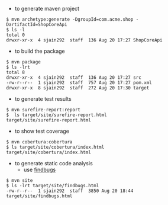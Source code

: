 - to generate maven project 
```
$ mvn archetype:generate -DgroupId=com.acme.shop -DartifactId=ShopCoreApi
$ ls -l
total 0
drwxr-xr-x  4 sjain292  staff  136 Aug 20 17:27 ShopCoreApi

```
- to build the package 
```
$ mvn package 
$ ls -lrt
total 8
drwxr-xr-x  4 sjain292  staff  136 Aug 20 17:27 src
-rw-r--r--  1 sjain292  staff  757 Aug 20 17:27 pom.xml
drwxr-xr-x  8 sjain292  staff  272 Aug 20 17:30 target
```
- to generate test results  
```
$ mvn surefire-report:report
$  ls target/site/surefire-report.html
target/site/surefire-report.html
```

- to show test coverage 
```
$ mvn cobertura:cobertura
$ ls target/site/cobertura/index.html
target/site/cobertura/index.html
```
- to generate static code analysis
  - use [findbugs](https://gleclaire.github.io/findbugs-maven-plugin/usage.html)
```
$ mvn site
$ ls -lrt target/site/findbugs.html
-rw-r--r--  1 sjain292  staff  3850 Aug 20 18:44 target/site/findbugs.html
```
